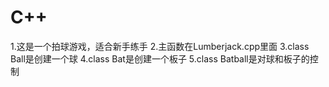 # C++
1.这是一个拍球游戏，适合新手练手
2.主函数在Lumberjack.cpp里面
3.class Ball是创建一个球 
4.class Bat是创建一个板子
5.class Batball是对球和板子的控制

